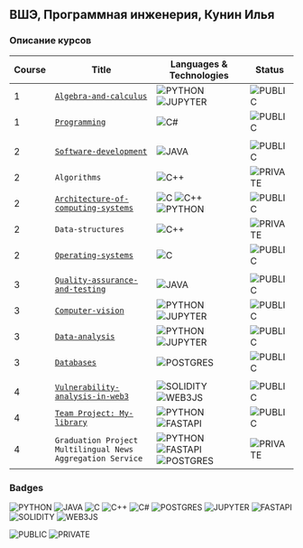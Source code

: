 ## ВШЭ, Программная инженерия, Кунин Илья

### Описание курсов

| Course | Title                                                                                                                    | Languages & Technologies                                                                                                                                                                                                                                                                                                             | Status                                                                                                       |
|--------|--------------------------------------------------------------------------------------------------------------------------|--------------------------------------------------------------------------------------------------------------------------------------------------------------------------------------------------------------------------------------------------------------------------------------------------------------------------------------|--------------------------------------------------------------------------------------------------------------|
| 1      | [`Algebra-and-calculus`](https://github.com/richerX/University/tree/main/Algebra-and-calculus)                           | ![PYTHON](https://img.shields.io/badge/python-009999?style=for-the-badge&logo=python&logoColor=white) ![JUPYTER](https://img.shields.io/badge/jupyter-CC3333.svg?style=for-the-badge&logo=jupyter&logoColor=white)                                                                                                                   | ![PUBLIC](https://img.shields.io/badge/PUBLIC-339966.svg?style=for-the-badge&logo=checkmarx&logoColor=white) |
| 1      | [`Programming`](https://github.com/richerX/University/tree/main/Programming)                                             | ![C#](https://img.shields.io/badge/c%23-3399CC.svg?style=for-the-badge&logo=csharp&logoColor=white)                                                                                                                                                                                                                                  | ![PUBLIC](https://img.shields.io/badge/PUBLIC-339966.svg?style=for-the-badge&logo=checkmarx&logoColor=white) |
|        |                                                                                                                          |                                                                                                                                                                                                                                                                                                                                      |                                                                                                              |
| 2      | [`Software-development`](https://github.com/richerX/University/tree/main/Software-development)                           | ![JAVA](https://img.shields.io/badge/java-FF6600.svg?style=for-the-badge)                                                                                                                                                                                                                                                            | ![PUBLIC](https://img.shields.io/badge/PUBLIC-339966.svg?style=for-the-badge&logo=checkmarx&logoColor=white) |
| 2      | `Algorithms`                                                                                                             | ![C++](https://img.shields.io/badge/c++-3399CC.svg?style=for-the-badge&logo=c%2B%2B&logoColor=white)                                                                                                                                                                                                                                 | ![PRIVATE](https://img.shields.io/badge/PRIVATE-CC3333.svg?style=for-the-badge&logo=adblock&logoColor=white) |
| 2      | [`Architecture-of-computing-systems`](https://github.com/richerX/University/tree/main/Architecture-of-computing-systems) | ![C](https://img.shields.io/badge/c-3399CC.svg?style=for-the-badge&logo=c&logoColor=white) ![C++](https://img.shields.io/badge/c++-3399CC.svg?style=for-the-badge&logo=c%2B%2B&logoColor=white) ![PYTHON](https://img.shields.io/badge/python-009999?style=for-the-badge&logo=python&logoColor=white)                                | ![PUBLIC](https://img.shields.io/badge/PUBLIC-339966.svg?style=for-the-badge&logo=checkmarx&logoColor=white) |
| 2      | `Data-structures`                                                                                                        | ![C++](https://img.shields.io/badge/c++-3399CC.svg?style=for-the-badge&logo=c%2B%2B&logoColor=white)                                                                                                                                                                                                                                 | ![PRIVATE](https://img.shields.io/badge/PRIVATE-CC3333.svg?style=for-the-badge&logo=adblock&logoColor=white) |
| 2      | [`Operating-systems`](https://github.com/richerX/University/tree/main/Operating-systems)                                 | ![C](https://img.shields.io/badge/c-3399CC.svg?style=for-the-badge&logo=c&logoColor=white)                                                                                                                                                                                                                                           | ![PUBLIC](https://img.shields.io/badge/PUBLIC-339966.svg?style=for-the-badge&logo=checkmarx&logoColor=white) |
|        |                                                                                                                          |                                                                                                                                                                                                                                                                                                                                      |                                                                                                              |
| 3      | [`Quality-assurance-and-testing`](https://github.com/richerX/University/tree/main/Quality-assurance-and-testing)         | ![JAVA](https://img.shields.io/badge/java-FF6600.svg?style=for-the-badge)                                                                                                                                                                                                                                                            | ![PUBLIC](https://img.shields.io/badge/PUBLIC-339966.svg?style=for-the-badge&logo=checkmarx&logoColor=white) |
| 3      | [`Computer-vision`](https://github.com/richerX/University/tree/main/Computer-vision)                                     | ![PYTHON](https://img.shields.io/badge/python-009999?style=for-the-badge&logo=python&logoColor=white) ![JUPYTER](https://img.shields.io/badge/jupyter-CC3333.svg?style=for-the-badge&logo=jupyter&logoColor=white)                                                                                                                   | ![PUBLIC](https://img.shields.io/badge/PUBLIC-339966.svg?style=for-the-badge&logo=checkmarx&logoColor=white) |
| 3      | [`Data-analysis`](https://github.com/richerX/University/tree/main/Data-analysis)                                         | ![PYTHON](https://img.shields.io/badge/python-009999?style=for-the-badge&logo=python&logoColor=white) ![JUPYTER](https://img.shields.io/badge/jupyter-CC3333.svg?style=for-the-badge&logo=jupyter&logoColor=white)                                                                                                                   | ![PUBLIC](https://img.shields.io/badge/PUBLIC-339966.svg?style=for-the-badge&logo=checkmarx&logoColor=white) |
| 3      | [`Databases`](https://github.com/richerX/University/tree/main/Databases)                                                 | ![POSTGRES](https://img.shields.io/badge/postgres-336699.svg?style=for-the-badge&logo=postgresql&logoColor=white)                                                                                                                                                                                                                    | ![PUBLIC](https://img.shields.io/badge/PUBLIC-339966.svg?style=for-the-badge&logo=checkmarx&logoColor=white) |
|        |                                                                                                                          |                                                                                                                                                                                                                                                                                                                                      |                                                                                                              |
| 4      | [`Vulnerability-analysis-in-web3`](https://github.com/richerX/University/tree/main/Vulnerability-analysis-in-web3)       | ![SOLIDITY](https://img.shields.io/badge/solidity-9966CC.svg?style=for-the-badge&logo=solidity&logoColor=white) ![WEB3JS](https://img.shields.io/badge/web3.js-CC99CC.svg?style=for-the-badge&logo=web3.js&logoColor=white)                                                                                                          | ![PUBLIC](https://img.shields.io/badge/PUBLIC-339966.svg?style=for-the-badge&logo=checkmarx&logoColor=white) |
| 4      | [`Team Project: My-library`](https://github.com/richerX/University/tree/main/My-library)                                 | ![PYTHON](https://img.shields.io/badge/python-009999?style=for-the-badge&logo=python&logoColor=white) ![FASTAPI](https://img.shields.io/badge/fastapi-339966.svg?style=for-the-badge&logo=fastapi&logoColor=white)                                                                                                                   | ![PUBLIC](https://img.shields.io/badge/PUBLIC-339966.svg?style=for-the-badge&logo=checkmarx&logoColor=white) |
| 4      | `Graduation Project` <br/> `Multilingual News Aggregation Service`                                                       | ![PYTHON](https://img.shields.io/badge/python-009999?style=for-the-badge&logo=python&logoColor=white) ![FASTAPI](https://img.shields.io/badge/fastapi-339966.svg?style=for-the-badge&logo=fastapi&logoColor=white) ![POSTGRES](https://img.shields.io/badge/postgres-336699.svg?style=for-the-badge&logo=postgresql&logoColor=white) | ![PRIVATE](https://img.shields.io/badge/PRIVATE-CC3333.svg?style=for-the-badge&logo=adblock&logoColor=white) |

### Badges

![PYTHON](https://img.shields.io/badge/python-009999?style=for-the-badge&logo=python&logoColor=white)
![JAVA](https://img.shields.io/badge/java-FF6600.svg?style=for-the-badge)
![C](https://img.shields.io/badge/c-3399CC.svg?style=for-the-badge&logo=c&logoColor=white)
![C++](https://img.shields.io/badge/c++-3399CC.svg?style=for-the-badge&logo=c%2B%2B&logoColor=white)
![C#](https://img.shields.io/badge/c%23-3399CC.svg?style=for-the-badge&logo=csharp&logoColor=white)
![POSTGRES](https://img.shields.io/badge/postgres-336699.svg?style=for-the-badge&logo=postgresql&logoColor=white)
![JUPYTER](https://img.shields.io/badge/jupyter-CC3333.svg?style=for-the-badge&logo=jupyter&logoColor=white)
![FASTAPI](https://img.shields.io/badge/fastapi-339966.svg?style=for-the-badge&logo=fastapi&logoColor=white)
![SOLIDITY](https://img.shields.io/badge/solidity-9966CC.svg?style=for-the-badge&logo=solidity&logoColor=white)
![WEB3JS](https://img.shields.io/badge/web3.js-CC99CC.svg?style=for-the-badge&logo=web3.js&logoColor=white)

![PUBLIC](https://img.shields.io/badge/PUBLIC-339966.svg?style=for-the-badge&logo=checkmarx&logoColor=white)
![PRIVATE](https://img.shields.io/badge/PRIVATE-CC3333.svg?style=for-the-badge&logo=adblock&logoColor=white)